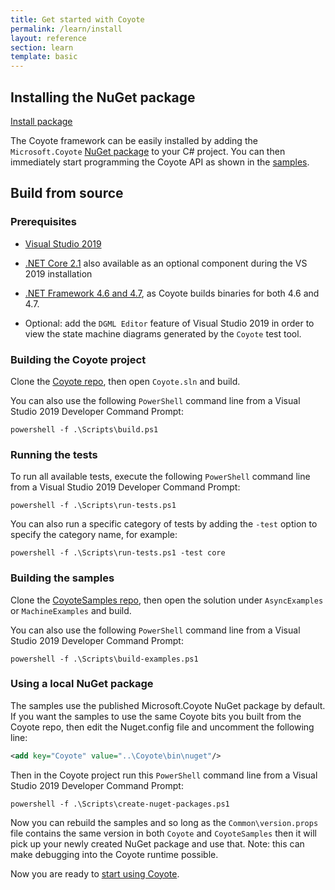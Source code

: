 ```yaml
---
title: Get started with Coyote
permalink: /learn/install
layout: reference
section: learn
template: basic
---
```


## Installing the NuGet package

<a href="https://www.nuget.org/packages/Microsoft.Coyote/" class="btn btn-primary mt-50 mb-20">Install package </a>

The Coyote framework can be easily installed by adding the `Microsoft.Coyote` [NuGet package]("https://www.nuget.org/packages/Microsoft.Coyote/") to your C# project. You can then immediately start programming the Coyote API as shown in the [samples](http://github.com/Microsoft/CoyoteSamples).

## Build from source

### Prerequisites

- [Visual Studio 2019](https://docs.microsoft.com/en-us/visualstudio/install/install-visual-studio)
- [.NET Core 2.1](https://dotnet.microsoft.com/download/dotnet-core) also available as an optional component during the VS 2019 installation
- [.NET Framework 4.6 and 4.7](https://dotnet.microsoft.com/download/dotnet-framework), as Coyote builds binaries for both 4.6 and 4.7.

- Optional: add the `DGML Editor` feature of Visual Studio 2019 in order
to view the state machine diagrams generated by the `Coyote` test tool.

### Building the Coyote project

Clone the [Coyote repo](http://github.com/Microsoft/Coyote), then open `Coyote.sln` and build.

You can also use the following `PowerShell` command line from a Visual Studio 2019 Developer Command Prompt:

```
powershell -f .\Scripts\build.ps1
```

### Running the tests

To run all available tests, execute the following `PowerShell` command line from a Visual Studio 2019 Developer Command Prompt:

```
powershell -f .\Scripts\run-tests.ps1
```

You can also run a specific category of tests by adding the `-test` option to specify the category name, for example:

```
powershell -f .\Scripts\run-tests.ps1 -test core
```

### Building the samples

Clone the [CoyoteSamples repo](http://github.com/Microsoft/CoyoteSamples), then open the solution under `AsyncExamples` or `MachineExamples` and build.

You can also use the following `PowerShell` command line from a Visual Studio 2019 Developer Command Prompt:

```
powershell -f .\Scripts\build-examples.ps1
```

### Using a local NuGet package

The samples use the published Microsoft.Coyote NuGet package by default. If you want the samples to use the same Coyote bits you built from the Coyote repo, then edit the Nuget.config file and uncomment the following line:
```xml
<add key="Coyote" value="..\Coyote\bin\nuget"/>
```

Then in the Coyote project run this `PowerShell` command line from a Visual Studio 2019 Developer Command Prompt:

```
powershell -f .\Scripts\create-nuget-packages.ps1
```

Now you can rebuild the samples and so long as the `Common\version.props` file contains the same version in both `Coyote` and `CoyoteSamples` then it will pick up your newly created NuGet package and use that. Note: this can make debugging into the Coyote runtime possible.

Now you are ready to [start using Coyote](/learn/get-started/using-coyote).
